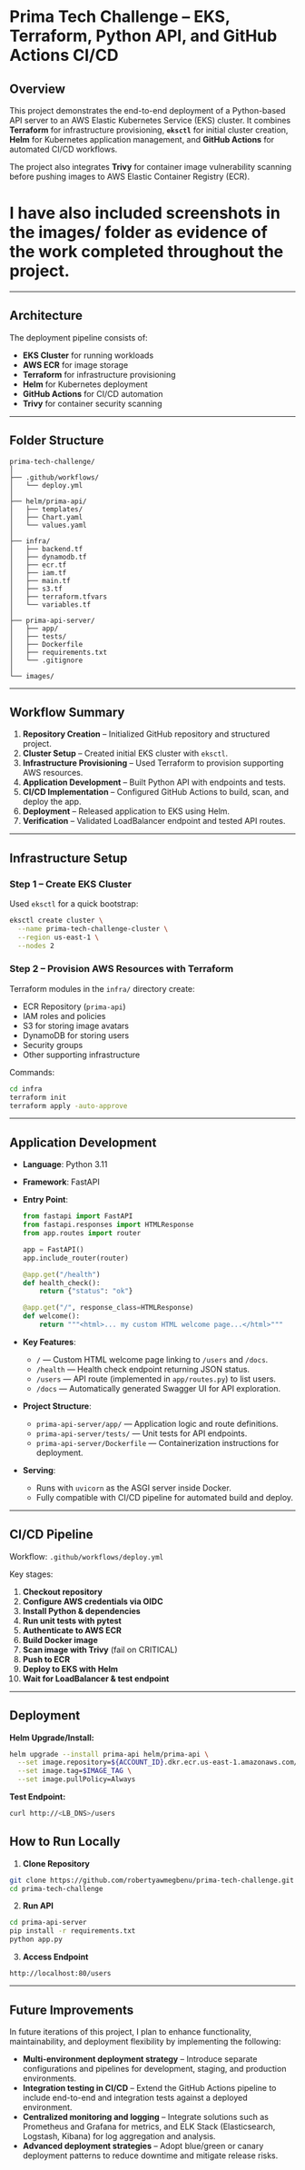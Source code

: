 # Prima Tech Challenge – EKS, Terraform, Python API, and GitHub Actions CI/CD

## Overview

This project demonstrates the end-to-end deployment of a Python-based API server to an AWS Elastic Kubernetes Service (EKS) cluster. It combines **Terraform** for infrastructure provisioning, **`eksctl`** for initial cluster creation, **Helm** for Kubernetes application management, and **GitHub Actions** for automated CI/CD workflows.

The project also integrates **Trivy** for container image vulnerability scanning before pushing images to AWS Elastic Container Registry (ECR).

# I have also included screenshots in the images/ folder as evidence of the work completed throughout the project.

---

## Architecture

The deployment pipeline consists of:

- **EKS Cluster** for running workloads
- **AWS ECR** for image storage
- **Terraform** for infrastructure provisioning
- **Helm** for Kubernetes deployment
- **GitHub Actions** for CI/CD automation
- **Trivy** for container security scanning

---

## Folder Structure

```
prima-tech-challenge/
│
├── .github/workflows/
│   └── deploy.yml
│
├── helm/prima-api/
│   ├── templates/
│   ├── Chart.yaml
│   └── values.yaml
│
├── infra/
│   ├── backend.tf
│   ├── dynamodb.tf
│   ├── ecr.tf
│   ├── iam.tf
│   ├── main.tf
│   ├── s3.tf
│   ├── terraform.tfvars
│   └── variables.tf
│
├── prima-api-server/
│   ├── app/
│   ├── tests/
│   ├── Dockerfile
│   ├── requirements.txt
│   └── .gitignore
│
└── images/
```

---

## Workflow Summary

1. **Repository Creation** – Initialized GitHub repository and structured project.
2. **Cluster Setup** – Created initial EKS cluster with `eksctl`.
3. **Infrastructure Provisioning** – Used Terraform to provision supporting AWS resources.
4. **Application Development** – Built Python API with endpoints and tests.
5. **CI/CD Implementation** – Configured GitHub Actions to build, scan, and deploy the app.
6. **Deployment** – Released application to EKS using Helm.
7. **Verification** – Validated LoadBalancer endpoint and tested API routes.

---

## Infrastructure Setup

### Step 1 – Create EKS Cluster

Used `eksctl` for a quick bootstrap:

```bash
eksctl create cluster \
  --name prima-tech-challenge-cluster \
  --region us-east-1 \
  --nodes 2
```

### Step 2 – Provision AWS Resources with Terraform

Terraform modules in the `infra/` directory create:

- ECR Repository (`prima-api`)
- IAM roles and policies
- S3 for storing image avatars
- DynamoDB for storing users
- Security groups
- Other supporting infrastructure

Commands:

```bash
cd infra
terraform init
terraform apply -auto-approve
```

---

## Application Development

- **Language**: Python 3.11
- **Framework**: FastAPI
- **Entry Point**:

  ```python
  from fastapi import FastAPI
  from fastapi.responses import HTMLResponse
  from app.routes import router

  app = FastAPI()
  app.include_router(router)

  @app.get("/health")
  def health_check():
      return {"status": "ok"}

  @app.get("/", response_class=HTMLResponse)
  def welcome():
      return """<html>... my custom HTML welcome page...</html>"""
  ```

- **Key Features**:

  - `/` — Custom HTML welcome page linking to `/users` and `/docs`.
  - `/health` — Health check endpoint returning JSON status.
  - `/users` — API route (implemented in `app/routes.py`) to list users.
  - `/docs` — Automatically generated Swagger UI for API exploration.

- **Project Structure**:

  - `prima-api-server/app/` — Application logic and route definitions.
  - `prima-api-server/tests/` — Unit tests for API endpoints.
  - `prima-api-server/Dockerfile` — Containerization instructions for deployment.

- **Serving**:

  - Runs with `uvicorn` as the ASGI server inside Docker.
  - Fully compatible with CI/CD pipeline for automated build and deploy.

---

## CI/CD Pipeline

Workflow: `.github/workflows/deploy.yml`

Key stages:

1. **Checkout repository**
2. **Configure AWS credentials via OIDC**
3. **Install Python & dependencies**
4. **Run unit tests with pytest**
5. **Authenticate to AWS ECR**
6. **Build Docker image**
7. **Scan image with Trivy** (fail on CRITICAL)
8. **Push to ECR**
9. **Deploy to EKS with Helm**
10. **Wait for LoadBalancer & test endpoint**

---

## Deployment

**Helm Upgrade/Install:**

```bash
helm upgrade --install prima-api helm/prima-api \
  --set image.repository=${ACCOUNT_ID}.dkr.ecr.us-east-1.amazonaws.com/prima-api \
  --set image.tag=$IMAGE_TAG \
  --set image.pullPolicy=Always
```

**Test Endpoint:**

```bash
curl http://<LB_DNS>/users
```

## How to Run Locally

1. **Clone Repository**

```bash
git clone https://github.com/robertyawmegbenu/prima-tech-challenge.git
cd prima-tech-challenge
```

2. **Run API**

```bash
cd prima-api-server
pip install -r requirements.txt
python app.py
```

3. **Access Endpoint**

```
http://localhost:80/users
```

---

## Future Improvements

In future iterations of this project, I plan to enhance functionality, maintainability, and deployment flexibility by implementing the following:

- **Multi-environment deployment strategy** – Introduce separate configurations and pipelines for development, staging, and production environments.
- **Integration testing in CI/CD** – Extend the GitHub Actions pipeline to include end-to-end and integration tests against a deployed environment.
- **Centralized monitoring and logging** – Integrate solutions such as Prometheus and Grafana for metrics, and ELK Stack (Elasticsearch, Logstash, Kibana) for log aggregation and analysis.
- **Advanced deployment strategies** – Adopt blue/green or canary deployment patterns to reduce downtime and mitigate release risks.
